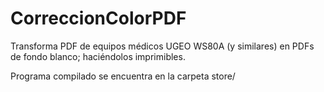 # CorreccionColorPDF
Transforma PDF de equipos médicos UGEO WS80A (y similares) en PDFs de fondo blanco; haciéndolos imprimibles.

Programa compilado se encuentra en la carpeta store/

